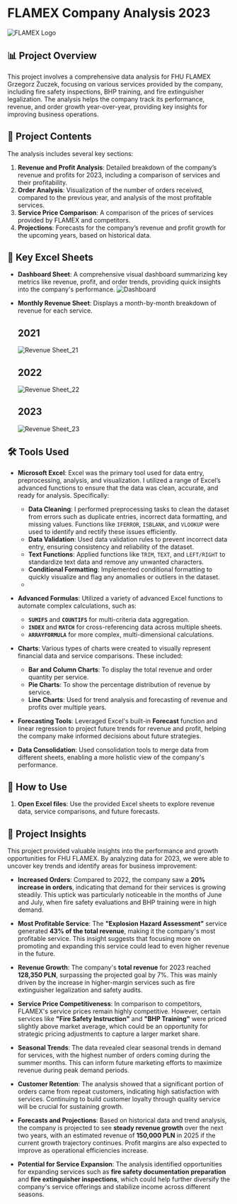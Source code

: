 # FLAMEX Company Analysis 2023

![FLAMEX Logo](https://github.com/SnajperHS/Flamex/blob/main/Assets/logo.PNG?raw=true)

## 📊 Project Overview

This project involves a comprehensive data analysis for FHU FLAMEX Grzegorz Żuczek, focusing on various services provided by the company, including fire safety inspections, BHP training, and fire extinguisher legalization. The analysis helps the company track its performance, revenue, and order growth year-over-year, providing key insights for improving business operations.

## 📑 Project Contents

The analysis includes several key sections:

1. **Revenue and Profit Analysis**: Detailed breakdown of the company’s revenue and profits for 2023, including a comparison of services and their profitability.
2. **Order Analysis**: Visualization of the number of orders received, compared to the previous year, and analysis of the most profitable services.
3. **Service Price Comparison**: A comparison of the prices of services provided by FLAMEX and competitors.
4. **Projections**: Forecasts for the company’s revenue and profit growth for the upcoming years, based on historical data.


## 📅 Key Excel Sheets

- **Dashboard Sheet**: A comprehensive visual dashboard summarizing key metrics like revenue, profit, and order trends, providing quick insights into the company's performance.
  ![Dashboard](https://github.com/SnajperHS/Flamex/blob/main/Assets/Dashboard.PNG?raw=true)
  
- **Monthly Revenue Sheet**: Displays a month-by-month breakdown of revenue for each service.
   
  ## 2021
  
  ![Revenue Sheet_21](https://github.com/SnajperHS/Flamex/blob/main/Assets/21.PNG?raw=true)
  
  ## 2022
  
  ![Revenue Sheet_22](https://github.com/SnajperHS/Flamex/blob/main/Assets/22.PNG?raw=true)
  
  ## 2023
  
  ![Revenue Sheet_23](https://github.com/SnajperHS/Flamex/blob/main/Assets/23.PNG?raw=true)


## 🛠 Tools Used

- **Microsoft Excel**: Excel was the primary tool used for data entry, preprocessing, analysis, and visualization. I utilized a range of Excel’s advanced functions to ensure that the data was clean, accurate, and ready for analysis. Specifically:
  - **Data Cleaning**: I performed preprocessing tasks to clean the dataset from errors such as duplicate entries, incorrect data formatting, and missing values. Functions like `IFERROR`, `ISBLANK`, and `VLOOKUP` were used to identify and rectify these issues efficiently.
  - **Data Validation**: Used data validation rules to prevent incorrect data entry, ensuring consistency and reliability of the dataset.
  - **Text Functions**: Applied functions like `TRIM`, `TEXT`, and `LEFT/RIGHT` to standardize text data and remove any unwanted characters.
  - **Conditional Formatting**: Implemented conditional formatting to quickly visualize and flag any anomalies or outliers in the dataset.
  -  
- **Advanced Formulas**: Utilized a variety of advanced Excel functions to automate complex calculations, such as:
  - **`SUMIFS`** and **`COUNTIFS`** for multi-criteria data aggregation.
  - **`INDEX`** and **`MATCH`** for cross-referencing data across multiple sheets.
  - **`ARRAYFORMULA`** for more complex, multi-dimensional calculations.
  
- **Charts**: Various types of charts were created to visually represent financial data and service comparisons. These included:
  - **Bar and Column Charts**: To display the total revenue and order quantity per service.
  - **Pie Charts**: To show the percentage distribution of revenue by service.
  - **Line Charts**: Used for trend analysis and forecasting of revenue and profits over multiple years.
  
- **Forecasting Tools**: Leveraged Excel's built-in **Forecast** function and linear regression to project future trends for revenue and profit, helping the company make informed decisions about future strategies.
  
- **Data Consolidation**: Used consolidation tools to merge data from different sheets, enabling a more holistic view of the company's performance.


## 🚀 How to Use

1. **Open Excel files**: Use the provided Excel sheets to explore revenue data, service comparisons, and future forecasts.

## 🌟 Project Insights

This project provided valuable insights into the performance and growth opportunities for FHU FLAMEX. By analyzing data for 2023, we were able to uncover key trends and identify areas for business improvement:

- **Increased Orders**: Compared to 2022, the company saw a **20% increase in orders**, indicating that demand for their services is growing steadily. This uptick was particularly noticeable in the months of June and July, when fire safety evaluations and BHP training were in high demand.
  
- **Most Profitable Service**: The **"Explosion Hazard Assessment"** service generated **43% of the total revenue**, making it the company's most profitable service. This insight suggests that focusing more on promoting and expanding this service could lead to even higher revenue in the future.

- **Revenue Growth**: The company's **total revenue** for 2023 reached **128,350 PLN**, surpassing the projected goal by 7%. This was mainly driven by the increase in higher-margin services such as fire extinguisher legalization and safety audits.

- **Service Price Competitiveness**: In comparison to competitors, FLAMEX's service prices remain highly competitive. However, certain services like **"Fire Safety Instruction"** and **"BHP Training"** were priced slightly above market average, which could be an opportunity for strategic pricing adjustments to capture a larger market share.

- **Seasonal Trends**: The data revealed clear seasonal trends in demand for services, with the highest number of orders coming during the summer months. This can inform future marketing efforts to maximize revenue during peak demand periods.

- **Customer Retention**: The analysis showed that a significant portion of orders came from repeat customers, indicating high satisfaction with services. Continuing to build customer loyalty through quality service will be crucial for sustaining growth.

- **Forecasts and Projections**: Based on historical data and trend analysis, the company is projected to see **steady revenue growth** over the next two years, with an estimated revenue of **150,000 PLN** in 2025 if the current growth trajectory continues. Profit margins are also expected to improve as operational efficiencies increase.

- **Potential for Service Expansion**: The analysis identified opportunities for expanding services such as **fire safety documentation preparation** and **fire extinguisher inspections**, which could help further diversify the company's service offerings and stabilize income across different seasons.

